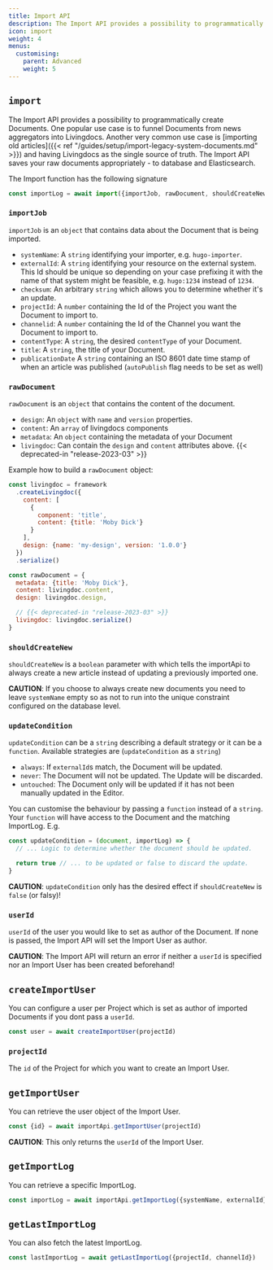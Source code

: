 ```yaml
---
title: Import API
description: The Import API provides a possibility to programmatically create Documents.
icon: import
weight: 4
menus:
  customising:
    parent: Advanced
    weight: 5
---
```


## `import`

The Import API provides a possibility to programmatically create Documents. One popular use case is to funnel Documents from news aggregators into Livingdocs.
Another very common use case is [importing old articles]({{< ref "/guides/setup/import-legacy-system-documents.md" >}}) and having Livingdocs as the single source of truth.
The Import API saves your raw documents appropriately - to database and Elasticsearch.

The Import function has the following signature

```js
const importLog = await import({importJob, rawDocument, shouldCreateNew, updateCondition, userId})
```

### `importJob`

`importJob` is an `object` that contains data about the Document that is being imported.

- `systemName`: A `string` identifying your importer, e.g. `hugo-importer`.
- `externalId`: A `string` identifying your resource on the external system. This Id should be unique so depending on your case prefixing it with the name of that system might be feasible, e.g. `hugo:1234` instead of `1234`.
- `checksum`: An arbitrary `string` which allows you to determine whether it's an update.
- `projectId`: A `number` containing the Id of the Project you want the Document to import to.
- `channelid`: A `number` containing the Id of the Channel you want the Document to import to.
- `contentType`: A `string`, the desired `contentType` of your Document.
- `title`: A `string`, the title of your Document.
- `publicationDate` A `string` containing an ISO 8601 date time stamp of when an article was published (`autoPublish` flag needs to be set as well)

### `rawDocument`

`rawDocument` is an `object` that contains the content of the document.

- `design`: An `object` with `name` and `version` properties.
- `content`: An `array` of livingdocs components
- `metadata`: An `object` containing the metadata of your Document
- `livingdoc`: Can contain the `design` and `content` attributes above. {{< deprecated-in "release-2023-03" >}}

Example how to build a `rawDocument` object:

```js
const livingdoc = framework
  .createLivingdoc({
    content: [
      {
        component: 'title',
        content: {title: 'Moby Dick'}
      }
    ],
    design: {name: 'my-design', version: '1.0.0'}
  })
  .serialize()

const rawDocument = {
  metadata: {title: 'Moby Dick'},
  content: livingdoc.content,
  design: livingdoc.design,

  // {{< deprecated-in "release-2023-03" >}}
  livingdoc: livingdoc.serialize()
}
```

### `shouldCreateNew`

`shouldCreateNew` is a `boolean` parameter with which tells the importApi to always create a new article instead of updating a previously imported one.

**CAUTION**: If you choose to always create new documents you need to leave `systemName` empty so as not to run into the unique constraint configured on the database level.

### `updateCondition`

`updateCondition` can be a `string` describing a default strategy or it can be a `function`. Available strategies are (`updateCondition` as a `string`)

- `always`: If `externalId`s match, the Document will be updated.
- `never`: The Document will not be updated. The Update will be discarded.
- `untouched`: The Document only will be updated if it has not been manually updated in the Editor.

You can customise the behaviour by passing a `function` instead of a `string`. Your `function` will have access to the Document and the matching ImportLog. E.g.

```js
const updateCondition = (document, importLog) => {
  // ... Logic to determine whether the document should be updated.

  return true // ... to be updated or false to discard the update.
}
```

**CAUTION**: `updateCondition` only has the desired effect if `shouldCreateNew` is `false` (or falsy)!

### `userId`

`userId` of the user you would like to set as author of the Document. If none is passed, the Import API will set the Import User as author.

**CAUTION**: The Import API will return an error if neither a `userId` is specified nor an Import User has been created beforehand!

## `createImportUser`

You can configure a user per Project which is set as author of imported Documents if you dont pass a `userId`.

```js
const user = await createImportUser(projectId)
```

### `projectId`

The `id` of the Project for which you want to create an Import User.

## `getImportUser`

You can retrieve the user object of the Import User.

```js
const {id} = await importApi.getImportUser(projectId)
```

**CAUTION**: This only returns the `userId` of the Import User.

## `getImportLog`

You can retrieve a specific ImportLog.

```js
const importLog = await importApi.getImportLog({systemName, externalId})
```

## `getLastImportLog`

You can also fetch the latest ImportLog.

```js
const lastImportLog = await getLastImportLog({projectId, channelId})
```
